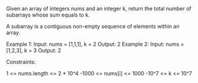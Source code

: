 Given an array of integers nums and an integer k, return the total number of
subarrays whose sum equals to k.

A subarray is a contiguous non-empty sequence of elements within an array.


Example 1:
Input: nums = [1,1,1], k = 2
Output: 2
Example 2:
Input: nums = [1,2,3], k = 3
Output: 2


Constraints:


1 <= nums.length <= 2 * 10^4
-1000 <= nums[i] <= 1000
-10^7 <= k <= 10^7




